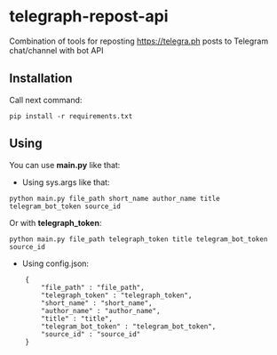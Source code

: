 # telegraph-repost-api
Combination of tools for reposting https://telegra.ph posts to Telegram chat/channel with bot API

## Installation
Call next command:
```
pip install -r requirements.txt
```

## Using
You can use **main.py** like that:

* Using sys.args like that: 
```
python main.py file_path short_name author_name title telegram_bot_token source_id
``` 
Or with **telegraph_token**:
```
python main.py file_path telegraph_token title telegram_bot_token source_id
```

* Using config.json:
```
    {
        "file_path" : "file_path",
        "telegraph_token" : "telegraph_token",
        "short_name" : "short_name",
        "author_name" : "author_name",
        "title" : "title",
        "telegram_bot_token" : "telegram_bot_token",
        "source_id" : "source_id"
    }
```
